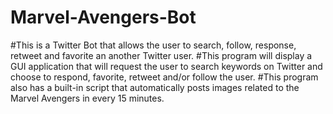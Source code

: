 # Marvel-Avengers-Bot

#This is a Twitter Bot that allows the user to search, follow, response, retweet and favorite an another Twitter user. 
#This program will display a GUI application that will request the user to search keywords on Twitter and choose to respond, favorite, retweet and/or follow the user. 
#This program also has a built-in script that automatically posts images related to the Marvel Avengers in every 15 minutes. 
